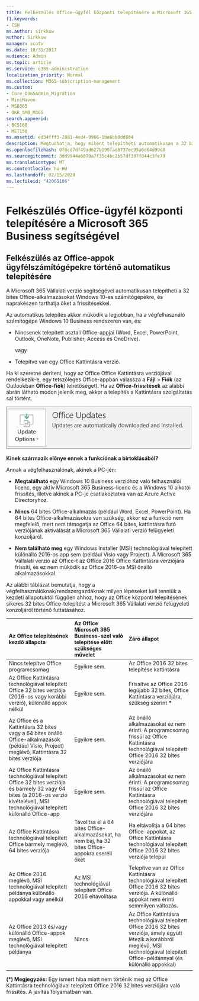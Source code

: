 ```yaml
---
title: Felkészülés Office-ügyfél központi telepítésére a Microsoft 365 Business segítségével
f1.keywords:
- CSH
ms.author: sirkkuw
author: Sirkkuw
manager: scotv
ms.date: 10/31/2017
audience: Admin
ms.topic: article
ms.service: o365-administration
localization_priority: Normal
ms.collection: M365-subscription-management
ms.custom:
- Core_O365Admin_Migration
- MiniMaven
- MSB365
- OKR_SMB_M365
search.appverid:
- BCS160
- MET150
ms.assetid: ed34fff3-2881-4ed4-9906-1ba6bb8dd804
description: Megtudhatja, hogy miként telepítheti automatikusan a 32 bites Office-alkalmazásokat Windows 10-es számítógépekre, és hogyan tarthatja őket naprakészen.
ms.openlocfilehash: 0f8cd7df49ad627b190fad6737ec95a6d64d99d0
ms.sourcegitcommit: 3dd9944a6070a7f35c4bc2b57df397f844c3fe79
ms.translationtype: MT
ms.contentlocale: hu-HU
ms.lasthandoff: 02/15/2020
ms.locfileid: "42065106"
---
```

# <a name="prepare-for-office-client-deployment-by-microsoft-365-business"></a>Felkészülés Office-ügyfél központi telepítésére a Microsoft 365 Business segítségével

## <a name="prepare-to-automatically-install-office-apps-to-client-computers"></a>Felkészülés az Office-appok ügyfélszámítógépekre történő automatikus telepítésére

A Microsoft 365 Vállalati verzió segítségével automatikusan telepítheti a 32 bites Office-alkalmazásokat Windows 10-es számítógépekre, és naprakészen tarthatja őket a frissítésekkel.
  
Az automatikus telepítés akkor működik a legjobban, ha a végfelhasználó számítógépe Windows 10 Business rendszeren van, és:
  
- Nincsenek telepített asztali Office-appjai (Word, Excel, PowerPoint, Outlook, OneNote, Publisher, Access és OneDrive).
    
    vagy
    
- Telepítve van egy Office Kattintásra verzió.
    
Ha ki szeretné deríteni, hogy az Office Office Kattintásra verziójával rendelkezik-e, egy tetszőleges Office-appban válassza a **Fájl** \> **Fiók** (az Outlookban **Office-fiók**) lehetőséget). Ha az **Office-frissítések** az alábbi ábrán látható módon jelenik meg, akkor a telepítés a Kattintásra szolgáltatás sal történt. 
  
![Screenshot of Office updates in Office app Account](../media/e3439380-fa43-4ed6-ae5d-64851c297df5.png)
  
 **Kinek származik előnye ennek a funkciónak a birtoklásából?**
  
Annak a végfelhasználónak, akinek a PC-jén:
  
- **Megtalálható** egy Windows 10 Business verzióhoz való felhasználói licenc, egy aktív Microsoft 365 Business-licenc és a Windows 10 alkotói frissítés, illetve akinek a PC-je csatlakoztatva van az Azure Active Directoryhoz. 
    
- **Nincs** 64 bites Office-alkalmazás (például Word, Excel, PowerPoint). Ha 64 bites Office-alkalmazásokra van szükség, akkor ez a funkció nem megfelelő, mert nem támogatja az Office 64 bites, kattintásra futó verziójának aktiválását a Microsoft 365 Vállalati verzió felügyeleti konzoljáról. 
    
- **Nem található meg** egy Windows Installer (MSI) technológiával telepített különálló 2016-os app sem (például Visio vagy Project). A Microsoft 365 Vállalati verzió az Office-t az Office 2016 Office Kattintásra verziójára frissíti, és ez nem működik az Office 2016-os MSI önálló alkalmazásokkal. 
    
Az alábbi táblázat bemutatja, hogy a végfelhasználóknak/rendszergazdáknak milyen lépéseket kell tenniük a kezdeti állapotuktól függően ahhoz, hogy az Office központi telepítésének sikeres 32 bites Office-telepítést a Microsoft 365 Vállalati verzió felügyeleti konzoljáról történő futtatásához.
  
|**Az Office telepítésének kezdő állapota**|**Az Office Microsoft 365 Business-szel való telepítése előtt szükséges művelet**|**Záró állapot**|
|:-----|:-----|:-----|
|Nincs telepítve Office programcsomag  <br/> |Egyikre sem.  <br/> |Az Office 2016 32 bites telepítése kattintásra  <br/> |
|Az Office Kattintásra technológiával telepített Office 32 bites verziója (2016-os vagy korábbi verzió), különálló appok nélkül  <br/> |Egyikre sem.  <br/> |Frissítve az Office 2016 legújabb 32 bites, Office Kattintásra verziójára, szükség szerint **\*** <br/> |
|Az Office és a Kattintásra 32 bites vagy a 64 bites önálló Office-alkalmazások (például Visio, Project) meglévő, Kattintásra 32 bites verziója  <br/> |Egyikre sem.  <br/> |Az önálló alkalmazásokat ez nem érinti. A programcsomag frissül az Office Kattintásra technológiával telepített Office 2016 32 bites verziójára  <br/> |
|Az Office Kattintásra technológiával telepített Office 32 bites verziója és bármely 32 vagy 64 bites (a 2016-os verzió kivételével), MSI technológiával telepített különálló Office-app  <br/> |Egyikre sem.  <br/> |Az önálló alkalmazásokat ez nem érinti. A programcsomag frissül az Office Kattintásra technológiával telepített Office 2016 32 bites verziójára  <br/> ||||
|Az Office Kattintásra technológiával telepített Office bármely meglévő, 64 bites verziója  <br/> |Távolítsa el a 64 bites Office-alkalmazásokat, ha nem baj, ha 32 bites Office-appokra cseréli őket  <br/> |Ha eltávolítja a 64 bites Office-appokat, az Office Kattintásra technológiával telepített Office 2016 32 bites verziója települ  <br/> |
|Az Office 2016 meglévő, MSI technológiával telepített példánya különálló appokkal vagy anélkül  <br/> |Az MSI technológiával telepített Office 2016 eltávolítása  <br/> |Telepítve van az Office Kattintásra technológiával telepített Office 2016 32 bites verziója. A különálló appokat nem érinti semmilyen változás.  <br/> |
|Az Office 2013 és/vagy különálló Office-appok meglévő, MSI technológiával telepített példánya  <br/> |Nincs  <br/> |Az Office Kattintásra technológiával telepített Office 2016 32 bites verziója, amely együtt létezik a korábbról meglévő, MSI technológiával telepített Office-példánnyal (és különálló appokkal)  <br/> |
||||
   
 **(\*) Megjegyzés:** Egy ismert hiba miatt nem történik meg az Office Kattintásra technológiával telepített Office 2016 32 bites verziójára való frissítés. A javítás folyamatban van. 
  
